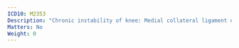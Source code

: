 ```yaml
---
ICD10: M2353
Description: "Chronic instability of knee: Medial collateral ligament or Other and unspecified medial meniscus"
Matters: No
Weight: 0
---
```



